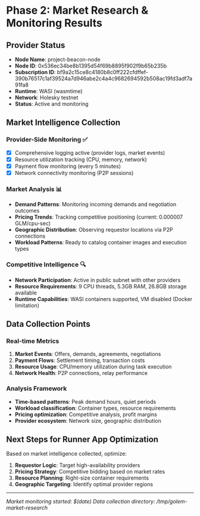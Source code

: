 # Phase 2: Market Research & Monitoring Results

## Provider Status
- **Node Name**: project-beacon-node
- **Node ID**: 0x536ec34be8b1395d54f69b8895f902f9b65b235b
- **Subscription ID**: bf9a2c15ce8c4180b8c0ff222cfdffef-390b76517c1af39524a7d946abe2c4a4c9682694592b508ac19fd3adf7a91fa8
- **Runtime**: WASI (wasmtime)
- **Network**: Holesky testnet
- **Status**: Active and monitoring

## Market Intelligence Collection

### Provider-Side Monitoring ✅
- [x] Comprehensive logging active (provider logs, market events)
- [x] Resource utilization tracking (CPU, memory, network)
- [x] Payment flow monitoring (every 5 minutes)
- [x] Network connectivity monitoring (P2P sessions)

### Market Analysis 📊
- **Demand Patterns**: Monitoring incoming demands and negotiation outcomes
- **Pricing Trends**: Tracking competitive positioning (current: 0.000007 GLM/cpu-sec)
- **Geographic Distribution**: Observing requestor locations via P2P connections
- **Workload Patterns**: Ready to catalog container images and execution types

### Competitive Intelligence 🔍
- **Network Participation**: Active in public subnet with other providers
- **Resource Requirements**: 9 CPU threads, 5.3GB RAM, 26.8GB storage available
- **Runtime Capabilities**: WASI containers supported, VM disabled (Docker limitation)

## Data Collection Points

### Real-time Metrics
1. **Market Events**: Offers, demands, agreements, negotiations
2. **Payment Flows**: Settlement timing, transaction costs
3. **Resource Usage**: CPU/memory utilization during task execution
4. **Network Health**: P2P connections, relay performance

### Analysis Framework
- **Time-based patterns**: Peak demand hours, quiet periods
- **Workload classification**: Container types, resource requirements
- **Pricing optimization**: Competitive analysis, profit margins
- **Provider ecosystem**: Network size, geographic distribution

## Next Steps for Runner App Optimization

Based on market intelligence collected, optimize:
1. **Requestor Logic**: Target high-availability providers
2. **Pricing Strategy**: Competitive bidding based on market rates
3. **Resource Planning**: Right-size container requirements
4. **Geographic Targeting**: Identify optimal provider regions

---
*Market monitoring started: $(date)*
*Data collection directory: /tmp/golem-market-research*
